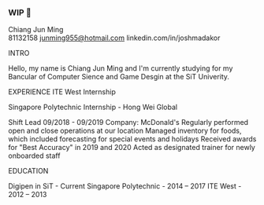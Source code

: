 ### WIP 👋

<!--
**CJunMing/CJunMing** is a ✨ _special_ ✨ repository because its `README.md` (this file) appears on your GitHub profile.

Here are some ideas to get you started:

- 🔭 I’m currently working on ...
- 🌱 I’m currently learning ...
- 👯 I’m looking to collaborate on ...
- 🤔 I’m looking for help with ...
- 💬 Ask me about ...
- 📫 How to reach me: ...
- 😄 Pronouns: ...
- ⚡ Fun fact: ...
-->

Chiang Jun Ming </br>
81132158
junming955@hotmail.com
linkedin.com/in/joshmadakor 

INTRO

Hello, my name is Chiang Jun Ming and I'm currently studying for my Bancular of Computer Sience and Game Desgin at the SiT Univerity.

EXPERIENCE
ITE West Internship

Singapore Polytechnic Internship - Hong Wei Global


Shift Lead		09/2018 - 09/2019
Company:	McDonald's
Regularly performed open and close operations at our location
Managed inventory for foods, which included forecasting for special events and holidays
Received awards for "Best Accuracy" in 2019 and 2020
Acted as designated trainer for newly onboarded staff

EDUCATION

Digipen in SiT - Current
Singapore Polytechnic - 2014 – 2017
ITE West - 2012 – 2013
